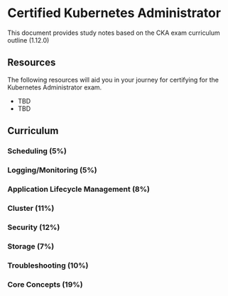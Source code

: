 # Certified Kubernetes Administrator
This document provides study notes based on the CKA exam curriculum outline (1.12.0)

## Resources
The following resources will aid you in your journey for certifying for the Kubernetes Administrator exam.
- TBD
- TBD

## Curriculum
### Scheduling (5%)

### Logging/Monitoring (5%)

### Application Lifecycle Management (8%)

### Cluster (11%)

### Security (12%)

### Storage (7%)

### Troubleshooting (10%)

### Core Concepts (19%)
